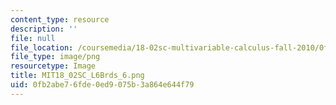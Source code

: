 ```yaml
---
content_type: resource
description: ''
file: null
file_location: /coursemedia/18-02sc-multivariable-calculus-fall-2010/0fb2abe76fde0ed9075b3a864e644f79_MIT18_02SC_L6Brds_6.png
file_type: image/png
resourcetype: Image
title: MIT18_02SC_L6Brds_6.png
uid: 0fb2abe7-6fde-0ed9-075b-3a864e644f79
---
```

